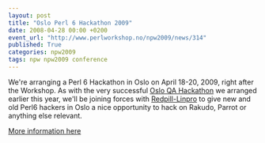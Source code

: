 ```yaml
---
layout: post
title: "Oslo Perl 6 Hackathon 2009"
date: 2008-04-28 00:00 +0200
event_url: "http://www.perlworkshop.no/npw2009/news/314"
published: True
categories: npw2009
tags: npw npw2009 conference
---
```


We&#39;re arranging a Perl 6 Hackathon in Oslo on April 18-20, 2009, right after the Workshop. As with the very successful <a href="http://perl-qa.hexten.net/wiki/index.php/Oslo_QA_Hackathon_2008">Oslo QA Hackathon</a> we arranged earlier this year, we&#39;ll be joining forces with <a href="http://linpro.no/">Redpill-Linpro</a> to give new and old Perl6 hackers in Oslo a nice opportunity to hack on Rakudo, Parrot or anything else relevant.

<a href="http://www.perlfoundation.org/perl6/index.cgi?oslo_perl_6_hackaton_2009">More information here
</a>
